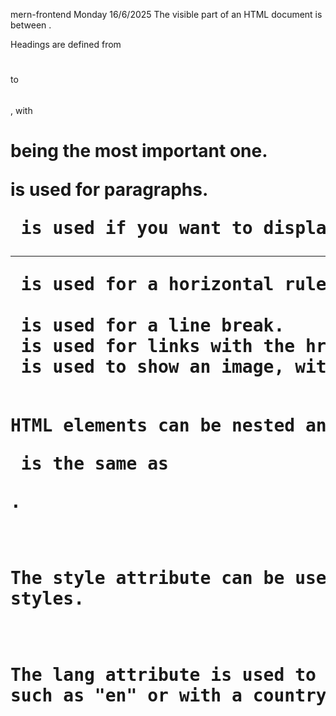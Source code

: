 mern-frontend
Monday 16/6/2025
The visible part of an HTML document is between <body></body>.

Headings are defined from <h1></h1> to <h6></h6>, with <h1> being the most important one.

<p> is used for paragraphs.
<pre> is used if you want to display preformatted text.
<hr> is used for a horizontal rule (break line).
<br> is used for a line break.
<a> is used for links with the href attribute.
<img> is used to show an image, with attributes like src for the source file (which can be an absolute or relative path) and alt for displaying text if the image fails to load.

HTML elements can be nested and are not case-sensitive; for example, <P> is the same as <p>.

The style attribute can be used within HTML elements to add inline styles.

The lang attribute is used to declare the language of the webpage, such as "en" or with a country code like "en-US".

